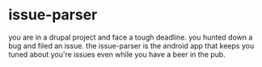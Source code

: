 issue-parser
============

you are in a drupal project and face a tough deadline. you hunted down a bug and filed an issue. the issue-parser is the android app that keeps you tuned about you're issues even while you have a beer in the pub.